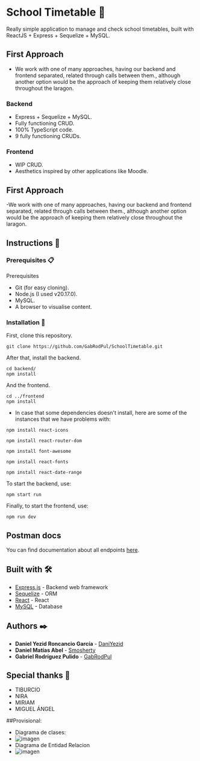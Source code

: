 # School Timetable 🏫

Really simple application to manage and check school timetables, built with ReactJS + Express + Sequelize + MySQL.

## First Approach 
- We work with one of many approaches, having our backend and frontend separated, related through calls between them., although another option would be the approach of keeping them relatively close throughout the laragon.

### Backend
- Express + Sequelize + MySQL.
- Fully functioning CRUD.
- 100% TypeScript code.
- 9 fully functioning CRUDs. 

### Frontend
- WIP CRUD.
- Aesthetics inspired by other applications like Moodle.

## First Approach
-We work with one of many approaches, having our backend and frontend separated, related through calls between them., although another option would be the approach of keeping them relatively close throughout the laragon.

## Instructions 🚀

### Prerequisites 📋

Prerequisites
- Git (for easy cloning).
- Node.js (I used v20.17.0).
- MySQL.
- A browser to visualise content.


### Installation 🔧

First, clone this repository.
```
git clone https://github.com/GabRodPul/SchoolTimetable.git
```

After that, install the backend.
```
cd backend/
npm install
```
And the frontend.
```
cd ../frontend
npm install
```
- In case that some dependencies doesn't install, here are some of the instances that we have problems with: 
```
npm install react-icons
```
```
npm install react-router-dom
```
```
npm install font-awesome
```
```
npm install react-fonts
```
```
npm install react-date-range
```

To start the backend, use:
```
npm start run
```

Finally, to start the frontend, use:
```
npm run dev
```

## Postman docs
You can find documentation about all endpoints [here](https://documenter.getpostman.com/view/23623831/2sAXxMfDJQ).

## Built with 🛠️
* [Express.js](https://expressjs.com/es/) - Backend web framework
* [Sequelize](https://sequelize.org/) - ORM
* [React](https://es.react.dev/) - React
* [MySQL](https://www.mysql.com/) - Database

## Authors ✒️
* **Daniel Yezid Roncancio García** - [DaniYezid](https://github.com/DaniYezid)
* **Daniel Matías Abel** - [Smosherty](https://github.com/Smosherty)
* **Gabriel Rodríguez Pulido** - [GabRodPul](https://github.com/GabRodPul)


## Special thanks 🎁

* TIBURCIO
* NIRA
* MIRIAM
* MIGUEL ÁNGEL


##Provisional:
* Diagrama de clases:
* ![imagen](https://github.com/user-attachments/assets/7d41f02b-e7d3-4f46-b944-f277a8fcb1b7)
* Diagrama de Entidad Relacion
* ![imagen](https://github.com/user-attachments/assets/2af93a33-c79a-4f86-9fdf-2a5bea458fb2)


